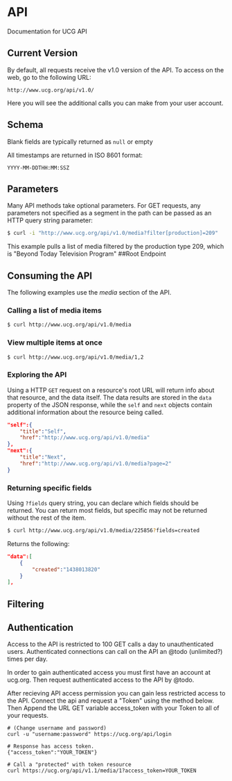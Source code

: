 # API
Documentation for UCG API

## Current Version
By default, all requests receive the v1.0 version of the API.
To access on the web, go to the following URL: 
```
http://www.ucg.org/api/v1.0/
```
Here you will see the additional calls you can make from your user account.

## Schema
Blank fields are typically returned as ```null``` or empty

All timestamps are returned in ISO 8601 format:
```
YYYY-MM-DDTHH:MM:SSZ
```

## Parameters
Many API methods take optional parameters. For GET requests, any parameters not specified as a segment in the path can be passed as an HTTP query string parameter:
```bash
$ curl -i "http://www.ucg.org/api/v1.0/media?filter[production]=209"
```
This example pulls a list of media filtered by the production type 209, which is "Beyond Today Television Program"
##Root Endpoint

## Consuming the API
The following examples use the *media* section of the API.

### Calling a list of media items
```bash
$ curl http://www.ucg.org/api/v1.0/media
```
### View multiple items at once
```bash
$ curl http://www.ucg.org/api/v1.0/media/1,2
```
### Exploring the API
Using a HTTP ```GET``` request on a resource's root URL will return info about that resource, and the data itself.
The data results are stored in the ```data``` property of the JSON response, while the ```self``` and ```next``` objects contain additional information about the resource being called.
```json
"self":{
    "title":"Self",
    "href":"http://www.ucg.org/api/v1.0/media"
},
"next":{
    "title":"Next",
    "href":"http://www.ucg.org/api/v1.0/media?page=2"
}
```
### Returning specific fields
Using ```?fields``` query string, you can declare which fields should be returned. You can return most fields, but specific may not be returned without the rest of the item.
```bash
$ curl http://www.ucg.org/api/v1.0/media/225856?fields=created
```
Returns the following: 
```json
"data":[
    {
        "created":"1438013820"
    }
],
```
## Filtering

## Authentication
Access to the API is restricted to 100 GET calls a day to unauthenticated users. Authenticated connections can call on the API an @todo (unlimited?) times per day.

In order to gain authenticated access you must first have an account at ucg.org. Then request authenticated access to the API by @todo.

After recieving API access permission you can gain less restricted access to the API. Connect the api and request a "Token" using the method below. Then Append the URL GET variable access_token with your Token to all of your requests.
```
# (Change username and password)
curl -u "username:password" https://ucg.org/api/login

# Response has access token.
{"access_token":"YOUR_TOKEN"}

# Call a "protected" with token resource
curl https://ucg.org/api/v1.1/media/1?access_token=YOUR_TOKEN
```
